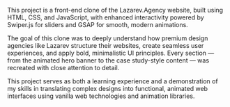 This project is a front-end clone of the Lazarev.Agency website, built using HTML, CSS, and JavaScript, with enhanced interactivity powered by Swiper.js for sliders and GSAP for smooth, modern animations.

The goal of this clone was to deeply understand how premium design agencies like Lazarev structure their websites, create seamless user experiences, and apply bold, minimalistic UI principles. Every section — from the animated hero banner to the case study-style content — was recreated with close attention to detail.

This project serves as both a learning experience and a demonstration of my skills in translating complex designs into functional, animated web interfaces using vanilla web technologies and animation libraries.

